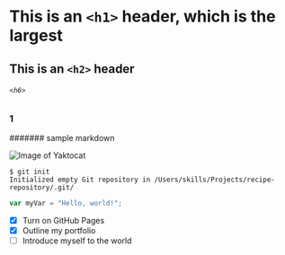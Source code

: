 # This is an `<h1>` header, which is the largest
## This is an `<h2>` header
###### `<h6>`
### 1

####### sample markdown

![Image of Yaktocat](https://octodex.github.com/images/yaktocat.png)

```
$ git init
Initialized empty Git repository in /Users/skills/Projects/recipe-repository/.git/
```

```javascript
var myVar = "Hello, world!";
```

- [x] Turn on GitHub Pages
- [x] Outline my portfolio
- [ ] Introduce myself to the world
